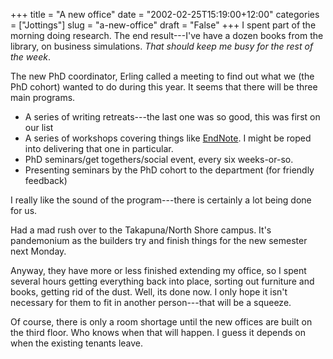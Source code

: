 +++
title = "A new office"
date = "2002-02-25T15:19:00+12:00"
categories = ["Jottings"]
slug = "a-new-office"
draft = "False"
+++
I spent part of the morning doing research. The end result---I've have
a dozen books from the library, on business simulations. _That
should keep me busy for the rest of the week_.

The new PhD coordinator, Erling called a meeting to find out what we
(the PhD cohort) wanted to do during this year. It seems that there
will be three main programs.

- A series of writing retreats---the last one was so good, this was
 first on our list
- A series of workshops covering things like
 [EndNote](http://www.isiresearchsoft.com/). I might be roped into
 delivering that one in particular.
- PhD seminars/get togethers/social event, every six weeks-or-so.
- Presenting seminars by the PhD cohort to the department (for
 friendly feedback)

I really like the sound of the program---there is certainly a lot
being done for us.

Had a mad rush over to the Takapuna/North Shore campus. It's
pandemonium as the builders try and finish things for the new
semester next Monday.

Anyway, they have more or less finished extending my office, so I
spent several hours getting everything back into place, sorting out
furniture and books, getting rid of the dust. Well, its done now. I
only hope it isn't necessary for them to fit in another person---that
will be a squeeze.

Of course, there is only a room shortage until the new offices are
built on the third floor. Who knows when that will happen. I guess it
depends on when the existing tenants leave.
